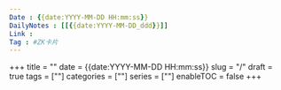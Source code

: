 ```yaml
---
Date : {{date:YYYY-MM-DD HH:mm:ss}}
DailyNotes : [[{{date:YYYY-MM-DD_ddd}}]]
Link : 
Tag : #ZK卡片 
---
```


+++
title = ""
date =  {{date:YYYY-MM-DD HH:mm:ss}}
slug = "/"
draft = true
tags = [""]
categories = [""]
series = [""]
enableTOC = false
+++

